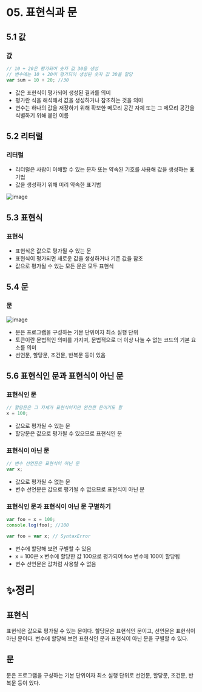 # 05. 표현식과 문

## 5.1 값

### 값

```jsx
// 10 + 20은 평가되어 숫자 값 30을 생성
// 변수에는 10 + 20이 평가되어 생성된 숫자 값 30을 할당
var sum = 10 + 20; //30
```

- 값은 표현식이 평가되어 생성된 결과를 의미
- 평가란 식을 해석해서 값을 생성하거나 참조하는 것을 의미
- 변수는 하나의 값을 저장하기 위해 확보한 메모리 공간 자체 또는 그 메모리 공간을 식별하기 위해 붙인 이름

## 5.2 리터럴

### 리터럴

- 리터럴은 사람이 이해할 수 있는 문자 또는 약속된 기호를 사용해 값을 생성하는 표기법
- 값을 생성하기 위해 미리 약속한 표기법

![image](https://user-images.githubusercontent.com/72698829/205449130-c9625419-9b6c-4dd1-abfc-e952afc1a694.png)

## 5.3 표현식

### 표현식

- 표현식은 값으로 평가될 수 있는 문
- 표현식이 평가되면 새로운 값을 생성하거나 기존 값을 참조
- 값으로 평가될 수 있는 모든 문은 모두 표현식

## 5.4 문

### 문

![image](https://user-images.githubusercontent.com/72698829/205449166-eb2fd8a2-94a1-4121-8aff-b099ea911382.png)

- 문은 프로그램을 구성하는 기본 단위이자 최소 실행 단위
- 토큰이란 문법적인 의미를 가지며, 문법적으로 더 이상 나눌 수 없는 코드의 기본 요소를 의미
- 선언문, 할당문, 조건문, 반복문 등이 있음

## 5.6 표현식인 문과 표현식이 아닌 문

### 표현식인 문

```jsx
// 할당문은 그 자체가 표현식이지만 완전한 문이기도 함
x = 100;
```

- 값으로 평가될 수 있는 문
- 할당문은 값으로 평가될 수 있으므로 표현식인 문

### 표현식이 아닌 문

```jsx
// 변수 선언문은 표현식이 아닌 문
var x;
```

- 값으로 평가될 수 없는 문
- 변수 선언문은 값으로 평가될 수 없으므로 표현식이 아닌 문

### 표현식인 문과 표현식이 아닌 문 구별하기

```jsx
var foo = x = 100;
console.log(foo); //100

var foo = var x; // SyntaxError
```

- 변수에 할당해 보면 구별할 수 있음
- x = 100은 x 변수에 할당한 값 100으로 평가되어 foo 변수에 100이 할당됨
- 변수 선언문은 값처럼 사용할 수 없음

# ✨정리

## 표현식

표현식은 값으로 평가될 수 있는 문이다. 할당문은 표현식인 문이고, 선언문은 표현식이 아닌 문이다. 변수에 할당해 보면 표현식인 문과 표현식이 아닌 문을 구별할 수 있다.

## 문

문은 프로그램을 구성하는 기본 단위이자 최소 실행 단위로 선언문, 할당문, 조건문, 반복문 등이 있다.
